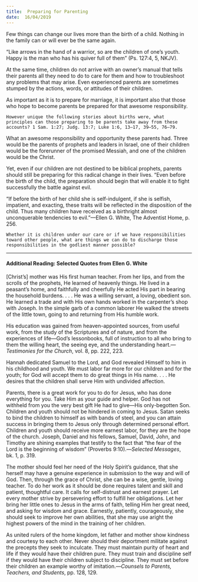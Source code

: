 ```yaml
---
title:  Preparing for Parenting
date:  16/04/2019
---
```


Few things can change our lives more than the birth of a child. Nothing in the family can or will ever be the same again.

“Like arrows in the hand of a warrior, so are the children of one’s youth. Happy is the man who has his quiver full of them” (Ps. 127:4, 5, NKJV).

At the same time, children do not arrive with an owner’s manual that tells their parents all they need to do to care for them and how to troubleshoot any problems that may arise. Even experienced parents are sometimes stumped by the actions, words, or attitudes of their children.

As important as it is to prepare for marriage, it is important also that those who hope to become parents be prepared for that awesome responsibility.

`However unique the following stories about births were, what principles can those preparing to be parents take away from these accounts? 1 Sam. 1:27; Judg. 13:7; Luke 1:6, 13–17, 39–55, 76–79.`

What an awesome responsibility and opportunity these parents had. Three would be the parents of prophets and leaders in Israel, one of their children would be the forerunner of the promised Messiah, and one of the children would be the Christ.

Yet, even if our children are not destined to be biblical prophets, parents should still be preparing for this radical change in their lives. “Even before the birth of the child, the preparation should begin that will enable it to fight successfully the battle against evil.

“If before the birth of her child she is self-indulgent, if she is selfish, impatient, and exacting, these traits will be reflected in the disposition of the child. Thus many children have received as a birthright almost unconquerable tendencies to evil.”—Ellen G. White, The Adventist Home, p. 256.

`Whether it is children under our care or if we have responsibilities toward other people, what are things we can do to discharge those responsibilities in the godliest manner possible?`

---

#### Additional Reading: Selected Quotes from Ellen G. White

[Christ’s] mother was His first human teacher. From her lips, and from the scrolls of the prophets, He learned of heavenly things. He lived in a peasant’s home, and faithfully and cheerfully He acted His part in bearing the household burdens. . . . He was a willing servant, a loving, obedient son. He learned a trade and with His own hands worked in the carpenter’s shop with Joseph. In the simple garb of a common laborer He walked the streets of the little town, going to and returning from His humble work. 

His education was gained from heaven-appointed sources, from useful work, from the study of the Scriptures and of nature, and from the experiences of life—God’s lessonbooks, full of instruction to all who bring to them the willing heart, the seeing eye, and the understanding heart.—_Testimonies for the Church_, vol. 8, pp. 222, 223. 

Hannah dedicated Samuel to the Lord, and God revealed Himself to him in his childhood and youth. We must labor far more for our children and for the youth; for God will accept them to do great things in His name. . . . He desires that the children shall serve Him with undivided affection. 

Parents, there is a great work for you to do for Jesus, who has done everything for you. Take Him as your guide and helper. God has not withheld from you the very best gift He had to give—His only-begotten Son. Children and youth should not be hindered in coming to Jesus. Satan seeks to bind the children to himself as with bands of steel, and you can attain success in bringing them to Jesus only through determined personal effort. Children and youth should receive more earnest labor, for they are the hope of the church. Joseph, Daniel and his fellows, Samuel, David, John, and Timothy are shining examples that testify to the fact that “the fear of the Lord is the beginning of wisdom” (Proverbs 9:10).—_Selected Messages_, bk. 1, p. 319. 

The mother should feel her need of the Holy Spirit’s guidance, that she herself may have a genuine experience in submission to the way and will of God. Then, through the grace of Christ, she can be a wise, gentle, loving teacher. To do her work as it should be done requires talent and skill and patient, thoughtful care. It calls for self-distrust and earnest prayer. Let every mother strive by persevering effort to fulfill her obligations. Let her bring her little ones to Jesus in the arms of faith, telling Him her great need, and asking for wisdom and grace. Earnestly, patiently, courageously, she should seek to improve her own abilities, that she may use aright the highest powers of the mind in the training of her children. 

As united rulers of the home kingdom, let father and mother show kindness and courtesy to each other. Never should their deportment militate against the precepts they seek to inculcate. They must maintain purity of heart and life if they would have their children pure. They must train and discipline self if they would have their children subject to discipline. They must set before their children an example worthy of imitation.—_Counsels to Parents, Teachers, and Students_, pp. 128, 129. 